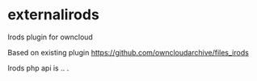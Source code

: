# externalirods
Irods plugin for owncloud

Based on existing plugin https://github.com/owncloudarchive/files_irods

Irods php api is .. .
